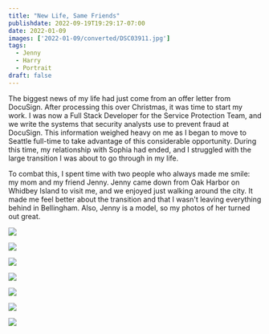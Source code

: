 ```yaml
---
title: "New Life, Same Friends"
publishdate: 2022-09-19T19:29:17-07:00
date: 2022-01-09
images: ['2022-01-09/converted/DSC03911.jpg']
tags:
  - Jenny
  - Harry
  - Portrait
draft: false
---
```


The biggest news of my life had just come from an offer letter from DocuSign.  After processing this over Christmas, it was time to start my work.  I was now a Full Stack Developer for the Service Protection Team, and we write the systems that security analysts use to prevent fraud at DocuSign.  This information weighed heavy on me as I began to move to Seattle full-time to take advantage of this considerable opportunity.  During this time, my relationship with Sophia had ended, and I struggled with the large transition I was about to go through in my life.

To combat this, I spent time with two people who always made me smile: my mom and my friend Jenny.  Jenny came down from Oak Harbor on Whidbey Island to visit me, and we enjoyed just walking around the city.  It made me feel better about the transition and that I wasn't leaving everything behind in Bellingham.  Also, Jenny is a model, so my photos of her turned out great.

![](2022-01-09/converted/DSC03876.jpg)

![](2022-01-09/converted/DSC03877.jpg)

![](2022-01-09/converted/DSC03889.jpg)

![](2022-01-09/converted/DSC03908.jpg)

![](2022-01-09/converted/DSC03909.jpg)

![](2022-01-09/converted/DSC03911.jpg)

![](2022-01-09/converted/DSC03917.jpg)
